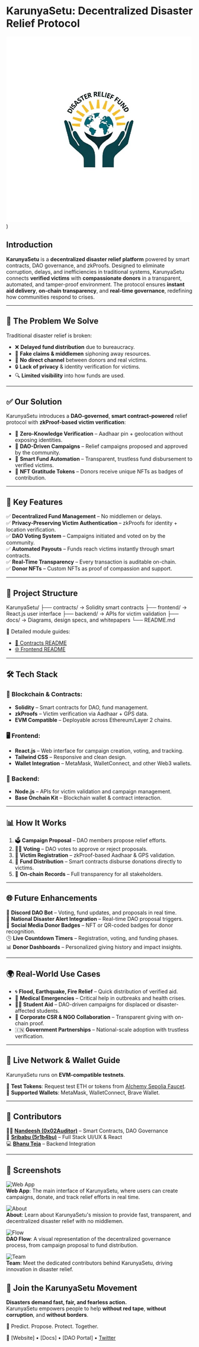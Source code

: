 #  KarunyaSetu: Decentralized Disaster Relief Protocol

![alt text](image-1.png)) 

## Introduction

**KarunyaSetu** is a **decentralized disaster relief platform** powered by smart contracts, DAO governance, and zkProofs. Designed to eliminate corruption, delays, and inefficiencies in traditional systems, KarunyaSetu connects **verified victims** with **compassionate donors** in a transparent, automated, and tamper-proof environment. The protocol ensures **instant aid delivery**, **on-chain transparency**, and **real-time governance**, redefining how communities respond to crises.

---

## 🚨 The Problem We Solve

Traditional disaster relief is broken:

- ❌ **Delayed fund distribution** due to bureaucracy.
- 🧾 **Fake claims & middlemen** siphoning away resources.
- 🤝 **No direct channel** between donors and real victims.
- 🔒 **Lack of privacy** & identity verification for victims.
- 🔍 **Limited visibility** into how funds are used.

---

## ✅ Our Solution

KarunyaSetu introduces a **DAO-governed**, **smart contract–powered** relief protocol with **zkProof-based victim verification**:

- 🔐 **Zero-Knowledge Verification** – Aadhaar pin + geolocation without exposing identities.
- 🧠 **DAO-Driven Campaigns** – Relief campaigns proposed and approved by the community.
- 💸 **Smart Fund Automation** – Transparent, trustless fund disbursement to verified victims.
- 🎁 **NFT Gratitude Tokens** – Donors receive unique NFTs as badges of contribution.

---

## 🧩 Key Features

✅ **Decentralized Fund Management** – No middlemen or delays.  
✅ **Privacy-Preserving Victim Authentication** – zkProofs for identity + location verification.  
✅ **DAO Voting System** – Campaigns initiated and voted on by the community.  
✅ **Automated Payouts** – Funds reach victims instantly through smart contracts.  
✅ **Real-Time Transparency** – Every transaction is auditable on-chain.  
✅ **Donor NFTs** – Custom NFTs as proof of compassion and support.

---

## 📂 Project Structure

KarunyaSetu/
├── contracts/         → Solidity smart contracts
├── frontend/          → React.js user interface
├── backend/           → APIs for victim validation
├── docs/              → Diagrams, design specs, and whitepapers
└── README.md


📘 Detailed module guides:  
- [🧾 Contracts README](./contracts/README.md)  
- [🌐 Frontend README](./frontend/README.md)

---

## 🛠 Tech Stack

### 🧠 Blockchain & Contracts:
- **Solidity** – Smart contracts for DAO, fund management.
- **zkProofs** – Victim verification via Aadhaar + GPS data.
- **EVM Compatible** – Deployable across Ethereum/Layer 2 chains.

### 🖥 Frontend:
- **React.js** – Web interface for campaign creation, voting, and tracking.
- **Tailwind CSS** – Responsive and clean design.
- **Wallet Integration** – MetaMask, WalletConnect, and other Web3 wallets.

### 🔗 Backend:
- **Node.js** – APIs for victim validation and campaign management.
- **Base Onchain Kit** – Blockchain wallet & contract interaction.

---

## 📊 How It Works

1. 🗳 **Campaign Proposal** – DAO members propose relief efforts.
2. 🧑‍⚖️ **Voting** – DAO votes to approve or reject proposals.
3. 👤 **Victim Registration** – zkProof-based Aadhaar & GPS validation.
4. 💸 **Fund Distribution** – Smart contracts disburse donations directly to victims.
5. 🧾 **On-chain Records** – Full transparency for all stakeholders.

---

## 🌐 Future Enhancements

🚀 **Discord DAO Bot** – Voting, fund updates, and proposals in real time.  
📢 **National Disaster Alert Integration** – Real-time DAO proposal triggers.  
🪪 **Social Media Donor Badges** – NFT or QR-coded badges for donor recognition.  
🕒 **Live Countdown Timers** – Registration, voting, and funding phases.  
📊 **Donor Dashboards** – Personalized giving history and impact insights.

---

## 🌍 Real-World Use Cases

- 🌀 **Flood, Earthquake, Fire Relief** – Quick distribution of verified aid.
- 🏥 **Medical Emergencies** – Critical help in outbreaks and health crises.
- 🧑‍🎓 **Student Aid** – DAO-driven campaigns for displaced or disaster-affected students.
- 🧾 **Corporate CSR & NGO Collaboration** – Transparent giving with on-chain proof.
- 🇮🇳 **Government Partnerships** – National-scale adoption with trustless verification.

---

## 🔗 Live Network & Wallet Guide

KarunyaSetu runs on **EVM-compatible testnets**.

🔹 **Test Tokens**: Request test ETH or tokens from [Alchemy Sepolia Faucet](https://sepoliafaucet.com).  
🔹 **Supported Wallets**: MetaMask, WalletConnect, Brave Wallet.

---

## 👥 Contributors

👨‍💻 **[Nandeesh (0x02Auditor)](https://twitter.com/0x02Auditor)** – Smart Contracts, DAO Governance  
🎨 **[Sribabu (5r1b4bu)](https://x.com/5R1B4BU)** – Full Stack UI/UX & React  
💻 **[Bhanu Teja](https://twitter.com/BhanuTeja)** – Backend Integration

---

## 📸 Screenshots

![Web App](https://github.com/user-attachments/assets/cc717ce9-ea7d-4ed2-beee-2f8f1dc6e6b4)  
**Web App**: The main interface of KarunyaSetu, where users can create campaigns, donate, and track relief efforts in real time.

![About](https://github.com/user-attachments/assets/4c9e074f-19ae-498b-8f97-3650eed6c8c4)  
**About**: Learn about KarunyaSetu's mission to provide fast, transparent, and decentralized disaster relief with no middlemen.

![Flow](https://github.com/user-attachments/assets/36cdeda9-030c-44f1-b51a-0df23f9c16ac)  
**DAO Flow**: A visual representation of the decentralized governance process, from campaign proposal to fund distribution.

![Team](images/team.png)  
**Team**: Meet the dedicated contributors behind KarunyaSetu, driving innovation in disaster relief.

## 🎯 Join the KarunyaSetu Movement

**Disasters demand fast, fair, and fearless action.**  
KarunyaSetu empowers people to help **without red tape**, **without corruption**, and **without borders**.

🔗 Predict. Propose. Protect. Together.

📌 [Website] • [Docs] • [DAO Portal] • [Twitter](https://x.com/5R1B4BU)

